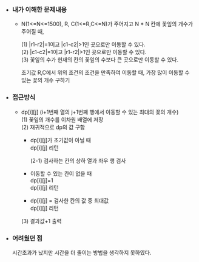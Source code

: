 - ### 내가 이해한 문제내용  
  - N(1<=N<=1500), R, C(1<=R,C<=N)가 주어지고 N * N 칸에 꽃잎의 개수가 주어질 때,  
      
    (1) |r1-r2|=1이고 |c1-c2|>1인 곳으로만 이동할 수 있다.  
    (2) |c1-c2|=1이고 |r1-r2|>1인 곳으로만 이동할 수 있다.  
    (3) 꽃잎의 수가 현재의 칸의 꽃잎의 수보다 큰 곳으로만 이동할 수 있다.  
      
    초기값 R,C에서 위의 조건의 조건을 만족하여 이동할 때, 가장 많이 이동할 수 있는 꽃의 개수 구하기 
    
- ### 접근방식  
  - dp[i][j] (i+1번째 열의 j+1번째 행에서 이동할 수 있는 최대의 꽃의 개수)  
    (1) 꽃잎의 개수를 이차원 배열에 저장  
    (2) 재귀적으로 dp의 값 구함  
   
       - dp[i][j]가 초기값이 아닐 때  
         dp[i][j] 리턴
         
         (2-1) 검사하는 칸의 상하 열과 좌우 행 검사  
         
       - 이동할 수 있는 칸이 없을 때  
         dp[i][j]=1  
         dp[i][j] 리턴   
         
       - dp[i][j] = 검사한 칸의 값 중 최대값  
         dp[i][j] 리턴  
    
    (3) 결과값+1 출력  
   
- ### 어려웠던 점  
  시간초과가 났지만 시간을 더 줄이는 방법을 생각하지 못하였다.  
